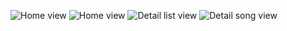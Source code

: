 ![Home view](https://i.imgur.com/AKHxuwY.png)
![Home view](https://i.imgur.com/xJ80n99.png)
![Detail list view](https://i.imgur.com/WiwZnvY.png)
![Detail song view](https://i.imgur.com/lic6SAM.png)
